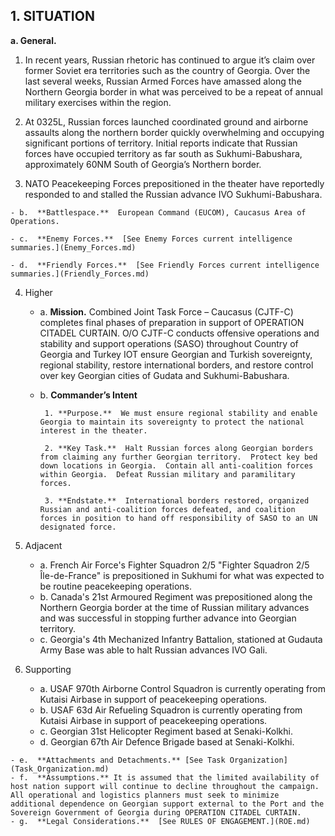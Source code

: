 ## 1. SITUATION

**a. General.**  

  1. In recent years, Russian rhetoric has continued to argue it’s claim over former Soviet era territories such as the country of Georgia. Over the last several weeks, Russian Armed Forces have amassed along the Northern Georgia border in what was perceived to be a repeat of annual military exercises within the region.

  2. At 0325L, Russian forces launched coordinated ground and airborne assaults along the northern border quickly overwhelming and occupying significant portions of territory. Initial reports indicate that Russian forces have occupied territory as far south as Sukhumi-Babushara, approximately 60NM South of Georgia’s Northern border.

  3. NATO Peacekeeping Forces prepositioned in the theater have reportedly responded to and stalled the Russian advance IVO Sukhumi-Babushara.

    - b.  **Battlespace.**  European Command (EUCOM), Caucasus Area of Operations.
    
    - c.  **Enemy Forces.**  [See Enemy Forces current intelligence summaries.](Enemy_Forces.md)
    
    - d.  **Friendly Forces.**  [See Friendly Forces current intelligence summaries.](Friendly_Forces.md)

  4. Higher

     - a. **Mission.**  Combined Joint Task Force – Caucasus (CJTF-C) completes final phases of preparation in support of OPERATION CITADEL CURTAIN.  O/O CJTF-C conducts offensive operations and stability and support operations (SASO) throughout Country of Georgia and Turkey IOT ensure Georgian and Turkish sovereignty, regional stability, restore international borders, and restore control over key Georgian cities of Gudata and Sukhumi-Babushara.

     - b. **Commander’s Intent**

            1. **Purpose.**  We must ensure regional stability and enable Georgia to maintain its sovereignty to protect the national interest in the theater.

            2. **Key Task.**  Halt Russian forces along Georgian borders from claiming any further Georgian territory.  Protect key bed down locations in Georgia.  Contain all anti-coalition forces within Georgia.  Defeat Russian military and paramilitary forces.

            3. **Endstate.**  International borders restored, organized Russian and anti-coalition forces defeated, and coalition forces in position to hand off responsibility of SASO to an UN designated force.

  5. Adjacent
     - a. French Air Force's Fighter Squadron 2/5 "Fighter Squadron 2/5 Île-de-France" is prepositioned in Sukhumi for what was expected to be routine peacekeeping operations. 
     - b. Canada's 21st Armoured Regiment was prepositioned along the Northern Georgia border at the time of Russian military advances and was successful in stopping further advance into Georgian territory.
     - c. Georgia's 4th Mechanized Infantry Battalion, stationed at Gudauta Army Base was able to halt Russian advances IVO Gali.
    
  6. Supporting
     - a. USAF 970th Airborne Control Squadron is currently operating from Kutaisi Airbase in support of peacekeeping operations.
     - b. USAF 63d Air Refueling Squadron is currently operating from Kutaisi Airbase in support of peacekeeping operations.
     - c. Georgian 31st Helicopter Regiment based at Senaki-Kolkhi.
     - d. Georgian 67th  Air Defence Brigade based at Senaki-Kolkhi.

    - e.  **Attachments and Detachments.** [See Task Organization](Task_Organization.md)
    - f.  **Assumptions.** It is assumed that the limited availability of host nation support will continue to decline throughout the campaign. All operational and logistics planners must seek to minimize additional dependence on Georgian support external to the Port and the Sovereign Government of Georgia during OPERATION CITADEL CURTAIN.
    - g.  **Legal Considerations.**  [See RULES OF ENGAGEMENT.](ROE.md)
